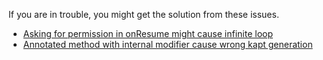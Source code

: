 If you are in trouble, you might get the solution from these issues.

- [Asking for permission in onResume might cause infinite loop](https://github.com/hotchemi/PermissionsDispatcher/issues/90)
- [Annotated method with internal modifier cause wrong kapt generation](https://github.com/hotchemi/PermissionsDispatcher/issues/171)
